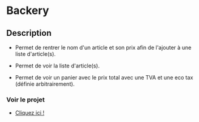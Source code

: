 # Backery

## Description

* Permet de rentrer le nom d'un article et son prix afin de l'ajouter à une liste d'article(s).

* Permet de voir la liste d'article(s).

* Permet de voir un panier avec le prix total avec une TVA et une eco tax (définie arbitrairement).


### Voir le projet
* [Cliquez ici !](https://anthonydweb.github.io/Backery/)